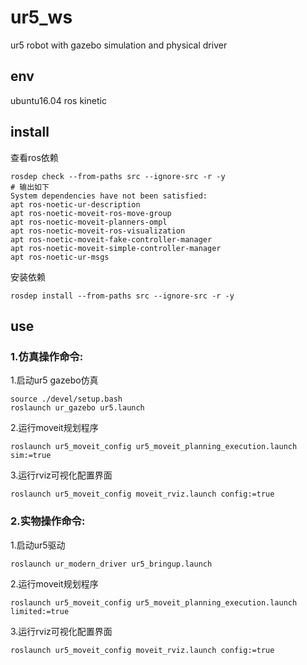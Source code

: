 # ur5_ws
ur5 robot with gazebo simulation and  physical driver

## env
ubuntu16.04
ros kinetic

## install

查看ros依赖

```commandline
rosdep check --from-paths src --ignore-src -r -y
# 输出如下
System dependencies have not been satisfied:
apt	ros-noetic-ur-description
apt	ros-noetic-moveit-ros-move-group
apt	ros-noetic-moveit-planners-ompl
apt	ros-noetic-moveit-ros-visualization
apt	ros-noetic-moveit-fake-controller-manager
apt	ros-noetic-moveit-simple-controller-manager
apt	ros-noetic-ur-msgs
```

安装依赖

```commandline
rosdep install --from-paths src --ignore-src -r -y
```

## use
### 1.仿真操作命令:

1.启动ur5 gazebo仿真

```comandline
source ./devel/setup.bash
roslaunch ur_gazebo ur5.launch
```
2.运行moveit规划程序

```comandline
roslaunch ur5_moveit_config ur5_moveit_planning_execution.launch sim:=true
```
3.运行rviz可视化配置界面

```comandline
roslaunch ur5_moveit_config moveit_rviz.launch config:=true
```

### 2.实物操作命令:

1.启动ur5驱动

```comandline
roslaunch ur_modern_driver ur5_bringup.launch
```
2.运行moveit规划程序

```comandline
roslaunch ur5_moveit_config ur5_moveit_planning_execution.launch limited:=true
```

3.运行rviz可视化配置界面

```comandline
roslaunch ur5_moveit_config moveit_rviz.launch config:=true
```

